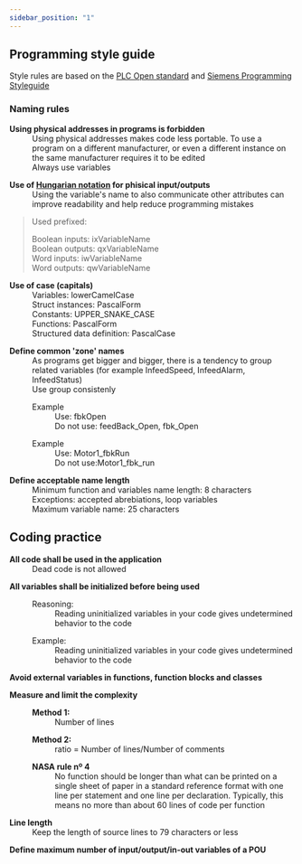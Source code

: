 ```yaml
---
sidebar_position: "1"
---
```

## Programming style guide

Style rules are based on the [PLC Open standard](https://plcopen.org/system/files/downloads/plcopen_coding_guidelines_version_1.0.pdf) and [Siemens Programming Styleguide](https://support.industry.siemens.com/cs/document/81318674/programming-guidelines-and-programming-styleguide-for-simatic-s7-1200-and-s7-1500-and-wincc-(tia-portal)?dti=0&lc=en-ES)
### Naming rules

<dl>
<dt><b>Using physical addresses in programs is forbidden </b></dt>
<dd>Using physical addresses makes code less portable. To use a program on a different manufacturer, or even a different instance on the same manufacturer requires it to be edited</dd>
<dd>Always use variables</dd>
</dl>
<dl>
<dt><b>Use of <a href="https://en.wikipedia.org/wiki/Hungarian_notation">Hungarian notation</a> for phisical input/outputs </b></dt>
<dd>Using the variable's name to also communicate other attributes can improve readability and help reduce programming mistakes</dd>
</dl>

> Used prefixed:
>      
> Boolean inputs: ixVariableName  
> Boolean outputs: qxVariableName  
> Word inputs: iwVariableName  
> Word outputs: qwVariableName  

<dl>
<dt><b>Use of case (capitals) </b></dt>
<dd>Variables: lowerCamelCase</dd>
<dd>Struct instances: PascalForm</dd>
<dd>Constants: UPPER_SNAKE_CASE</dd>
<dd>Functions: PascalForm</dd>
<dd>Structured data definition: PascalCase</dd>
</dl>
<dl>
	<dt><b>Define common 'zone' names</b></dt>
	<dd>As programs get bigger and bigger, there is a tendency to group related variables (for example InfeedSpeed, InfeedAlarm, InfeedStatus)</dd>
	<dd>Use group consistenly</dd>
	<dd>
		<dl>
			<dt>Example</dt>
			<dd>Use: fbkOpen</dd>			
			<dd><span style={{color:"red"}}>Do not use:</span> feedBack_Open, fbk_Open</dd>			
		</dl>
	</dd>
	<dd>
		<dl>
			<dt>Example</dt>
			<dd>Use: Motor1_fbkRun</dd>
			<dd><span style={{color:"red"}}>Do not use:</span>Motor1_fbk_run </dd>
		</dl>
	</dd>
</dl>

<dl>
<dt><b>Define acceptable name length </b></dt>
<dd>Minimum function and variables name length: 8 characters</dd>
<dd>Exceptions: accepted abrebiations, loop variables</dd>
<dd>Maximum variable name: 25 characters</dd>
</dl>

## Coding practice

<dl>
<dt><b>All code shall be used in the application </b></dt>
<dd>Dead code is not allowed</dd>
</dl>


<dl>
	<dt><b>All variables shall be initialized before being used</b></dt>
	<dd>
		<dl>
			<dt>Reasoning:</dt>
			<dd>Reading uninitialized variables in your code gives undetermined behavior to the code</dd>
		</dl>
	</dd>
	<dd>
			<dl>
			<dt>Example:</dt>
			<dd>Reading uninitialized variables in your code gives undetermined behavior to the code</dd>
		</dl>
	</dd>
</dl>

<dl>
	<dt><b>Avoid external variables in functions, function blocks and classes</b></dt>
</dl>

<dl>
	<dt><b>Measure and limit the complexity</b></dt>
	<dd>
		<dl>
			<dt><b>Method 1:</b></dt>
			<dd>Number of lines</dd>
		</dl>
		<dl>
			<dt><b>Method 2:</b></dt>
			<dd>ratio = Number of lines/Number of comments</dd>
		</dl>
		<dl>
			<dt><b>NASA rule nº 4</b></dt>
			<dd>No function should be longer than what can be printed on a single sheet of paper in a standard reference format with one line per statement and one line per declaration. Typically, this means no more than about 60 lines of code per function</dd>
		</dl>
</dd>
</dl>

<dl>
	<dt><b>Line length</b></dt>
	<dd>
		Keep the length of source lines to 79 characters or less
	</dd>
</dl>


<dl>
	<dt><b>Define maximum number of input/output/in-out variables of a POU</b></dt>
</dl>
